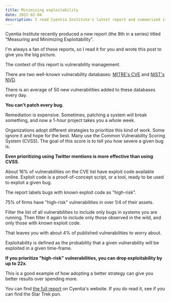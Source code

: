 ```yaml
---
title: Minimizing exploitability
date: 2022-02-04
description: I read Cyentia Institute's latest report and summarized it for you in this blog post.
---
```


Cyentia Institute recently produced a new report (the 8th in a series) titled "Measuring and Minimizing Exploitability". 

I'm always a fan of these reports, so I read it for you and wrote this post to give you the big picture.

The context of this report is vulnerability management.

There are two well-known vulnerability databases: [MITRE's CVE](https://cve.mitre.org/cve/) and [NIST's NVD](https://nvd.nist.gov/).

There is an average of 50 new vulnerabilities added to these databases every day.

**You can't patch every bug.**

Remediation is expensive. Sometimes, patching a system will break something, and now a 1-hour project takes you a whole week.

Organizations adopt different strategies to prioritize this kind of work. Some ignore it and hope for the best. Many use the Common Vulnerability Scoring System (CVSS). The goal of this score is to tell you how severe a given bug is.

**Even prioritizing using Twitter mentions is more effective than using CVSS**.

About 16% of vulnerabilities on the CVE list have exploit code available online. Exploit code is a proof-of-concept script, or a tool, ready to be used to exploit a given bug. 

The report labels bugs with known exploit code as "high-risk".

75% of firms have "high-risk" vulnerabilities in over 1/4 of their assets.

Filter the list of all vulnerabilities to include only bugs in systems you are running. Then filter it again to include only those observed in the wild, and only those with known exploit code.

That leaves you with about 4% of published vulnerabilities to worry about.

Exploitability is defined as the probability that a given vulnerability will be exploited in a given time-frame.

**If you prioritize "high-risk" vulnerabilities, you can drop exploitability by up to 22x**.

This is a good example of how adopting a better strategy can give you better results over spending more.

You can find [the full report](https://www.cyentia.com/research/) on Cyentia's website. If you do read it, see if you can find the Star Trek pun.
